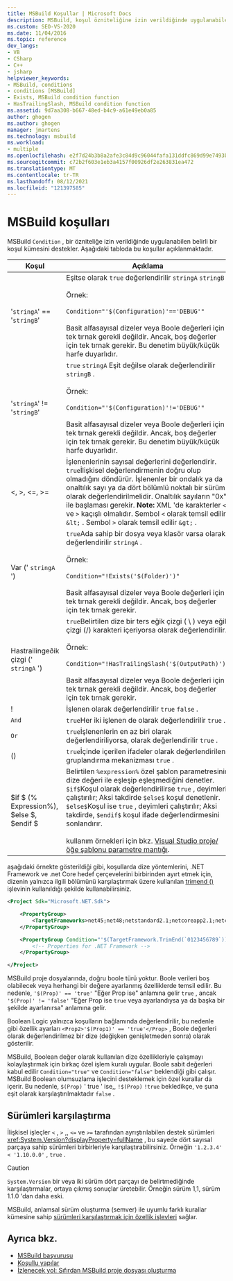 ```yaml
---
title: MSBuild Koşullar | Microsoft Docs
description: MSBuild, koşul özniteliğine izin verildiğinde uygulanabilecek belirli bir koşul kümesini nasıl desteklediğini öğrenin.
ms.custom: SEO-VS-2020
ms.date: 11/04/2016
ms.topic: reference
dev_langs:
- VB
- CSharp
- C++
- jsharp
helpviewer_keywords:
- MSBuild, conditions
- conditions [MSBuild]
- Exists, MSBuild condition function
- HasTrailingSlash, MSBuild condition function
ms.assetid: 9d7aa308-b667-48ed-b4c9-a61e49eb0a85
author: ghogen
ms.author: ghogen
manager: jmartens
ms.technology: msbuild
ms.workload:
- multiple
ms.openlocfilehash: e2f7d24b3b8a2afe3c84d9c96044fafa131ddfc869d99e7493be90188889ea24
ms.sourcegitcommit: c72b2f603e1eb3a4157f00926df2e263831ea472
ms.translationtype: MT
ms.contentlocale: tr-TR
ms.lasthandoff: 08/12/2021
ms.locfileid: "121397585"
---
```

# <a name="msbuild-conditions"></a>MSBuild koşulları

MSBuild `Condition` , bir özniteliğe izin verildiğinde uygulanabilen belirli bir koşul kümesini destekler. Aşağıdaki tabloda bu koşullar açıklanmaktadır.

|Koşul|Açıklama|
|---------------|-----------------|
|'`stringA`' == '`stringB`'|Eşitse olarak `true` değerlendirilir `stringA` `stringB` .<br /><br /> Örnek:<br /><br /> `Condition="'$(Configuration)'=='DEBUG'"`<br /><br /> Basit alfasayısal dizeler veya Boole değerleri için tek tırnak gerekli değildir. Ancak, boş değerler için tek tırnak gerekir. Bu denetim büyük/küçük harfe duyarlıdır.|
|'`stringA`' != '`stringB`'|`true` `stringA` Eşit değilse olarak değerlendirilir `stringB` .<br /><br /> Örnek:<br /><br /> `Condition="'$(Configuration)'!='DEBUG'"`<br /><br /> Basit alfasayısal dizeler veya Boole değerleri için tek tırnak gerekli değildir. Ancak, boş değerler için tek tırnak gerekir. Bu denetim büyük/küçük harfe duyarlıdır.|
|\<, >, \<=, >=|İşlenenlerinin sayısal değerlerini değerlendirir. `true`İlişkisel değerlendirmenin doğru olup olmadığını döndürür. İşlenenler bir ondalık ya da onaltılık sayı ya da dört bölümlü noktalı bir sürüm olarak değerlendirilmelidir. Onaltılık sayıların "0x" ile başlaması gerekir. **Note:**  XML 'de karakterler `<` ve `>` kaçışlı olmalıdır. Sembol `<` olarak temsil edilir `&lt;` . Sembol `>` olarak temsil edilir `&gt;` .|
|Var (' `stringA` ')|`true`Ada sahip bir dosya veya klasör varsa olarak değerlendirilir `stringA` .<br /><br /> Örnek:<br /><br /> `Condition="!Exists('$(Folder)')"`<br /><br /> Basit alfasayısal dizeler veya Boole değerleri için tek tırnak gerekli değildir. Ancak, boş değerler için tek tırnak gerekir.|
|Hastrailingeðik çizgi (' `stringA` ')|`true`Belirtilen dize bir ters eğik çizgi ( \\ ) veya eğik çizgi (/) karakteri içeriyorsa olarak değerlendirilir.<br /><br /> Örnek:<br /><br /> `Condition="!HasTrailingSlash('$(OutputPath)')"`<br /><br /> Basit alfasayısal dizeler veya Boole değerleri için tek tırnak gerekli değildir. Ancak, boş değerler için tek tırnak gerekir.|
|!|İşlenen olarak değerlendirilir `true` `false` .|
|`And`|`true`Her iki işlenen de olarak değerlendirilir `true` .|
|`Or`|`true`İşlenenlerin en az biri olarak değerlendiriliyorsa, olarak değerlendirilir `true` .|
|()|`true`İçinde içerilen ifadeler olarak değerlendirilen gruplandırma mekanizması `true` .|
|$if $ (% Expression%), $else $, $endif $|Belirtilen `%expression%` özel şablon parametresinin dize değeri ile eşleşip eşleşmediğini denetler. `$if$`Koşul olarak değerlendirilirse `true` , deyimleri çalıştırılır; Aksi takdirde `$else$` koşul denetlenir. `$else$`Koşul ise `true` , deyimleri çalıştırılır; Aksi takdirde, `$endif$` koşul ifade değerlendirmesini sonlandırır.<br /><br /> kullanım örnekleri için bkz. [Visual Studio proje/öğe şablonu parametre mantığı](https://stackoverflow.com/questions/6709057/visual-studio-project-item-template-parameter-logic).|

aşağıdaki örnekte gösterildiği gibi, koşullarda dize yöntemlerini, .NET Framework ve .net Core hedef çerçevelerini birbirinden ayırt etmek için, dizenin yalnızca ilgili bölümünü karşılaştırmak üzere kullanılan [trimend ()](/dotnet/api/system.string.trimend) işlevinin kullanıldığı şekilde kullanabilirsiniz.

```xml
<Project Sdk="Microsoft.NET.Sdk">

    <PropertyGroup>
        <TargetFrameworks>net45;net48;netstandard2.1;netcoreapp2.1;netcoreapp3.1</TargetFrameworks>
    </PropertyGroup>

    <PropertyGroup Condition="'$(TargetFramework.TrimEnd(`0123456789`))' == 'net'">
        <!-- Properties for .NET Framework -->
    </PropertyGroup>

</Project>
```

MSBuild proje dosyalarında, doğru boole türü yoktur. Boole verileri boş olabilecek veya herhangi bir değere ayarlanmış özelliklerde temsil edilir. Bu nedenle, `'$(Prop)' == 'true'` "Eğer Prop ise" anlamına gelir `true` , ancak `'$(Prop)' != 'false'` "Eğer Prop ise `true` veya ayarlandıysa ya da başka bir şekilde ayarlanırsa" anlamına gelir.

Boolean Logic yalnızca koşulların bağlamında değerlendirilir, bu nedenle gibi özellik ayarları `<Prop2>'$(Prop1)' == 'true'</Prop>` , Boole değerleri olarak değerlendirilmez bir dize (değişken genişletmeden sonra) olarak gösterilir.  

MSBuild, Boolean değer olarak kullanılan dize özellikleriyle çalışmayı kolaylaştırmak için birkaç özel işlem kuralı uygular. Boole sabit değerleri kabul edilir `Condition="true"` ve `Condition="false"` beklendiği gibi çalışır. MSBuild Boolean olumsuzlama işlecini desteklemek için özel kurallar da içerir. Bu nedenle, `$(Prop)` ' true ' ise,, `!$(Prop)` `!true` bekledikçe, ve şuna eşit olarak karşılaştırılmaktadır `false` .

## <a name="comparing-versions"></a>Sürümleri karşılaştırma

İlişkisel işleçler `<` , `>` ,, `<=` ve `>=` tarafından ayrıştırılabilen destek sürümleri <xref:System.Version?displayProperty=fullName> , bu sayede dört sayısal parçaya sahip sürümleri birbirleriyle karşılaştırabilirsiniz. Örneğin `'1.2.3.4' < '1.10.0.0'` , `true` .

> [!CAUTION]
> `System.Version` bir veya iki sürüm dört parçayı de belirtmediğinde karşılaştırmalar, ortaya çıkmış sonuçlar üretebilir. Örneğin sürüm 1,1, sürüm 1.1.0 'dan daha eski.

MSBuild, anlamsal sürüm oluşturma (semver) ile uyumlu farklı kurallar kümesine sahip [sürümleri karşılaştırmak için özellik işlevleri](property-functions.md#msbuild-version-comparison-functions) sağlar.

## <a name="see-also"></a>Ayrıca bkz.

- [MSBuild başvurusu](../msbuild/msbuild-reference.md)
- [Koşullu yapılar](../msbuild/msbuild-conditional-constructs.md)
- [İzlenecek yol: Sıfırdan MSBuild proje dosyası oluşturma](../msbuild/walkthrough-creating-an-msbuild-project-file-from-scratch.md)
